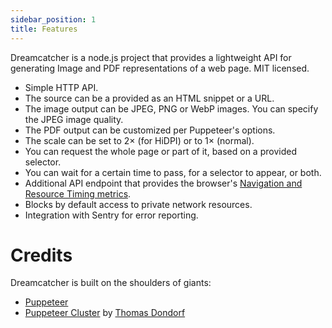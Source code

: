 ```yaml
---
sidebar_position: 1
title: Features
---
```


Dreamcatcher is a node.js project that provides a lightweight API for generating
Image and PDF representations of a web page. MIT licensed.

 * Simple HTTP API.
 * The source can be a provided as an HTML snippet or a URL.
 * The image output can be JPEG, PNG or WebP images. You can specify the JPEG image quality.
 * The PDF output can be customized per Puppeteer's options.
 * The scale can be set to 2&times; (for HiDPI) or to 1&times; (normal).
 * You can request the whole page or part of it, based on a provided selector.
 * You can wait for a certain time to pass, for a selector to appear, or both.
 * Additional API endpoint that provides the browser's
   [Navigation and Resource Timing metrics](https://developers.google.com/web/fundamentals/performance/navigation-and-resource-timing/).
 * Blocks by default access to private network resources.
 * Integration with Sentry for error reporting.

# Credits

Dreamcatcher is built on the shoulders of giants:

 * [Puppeteer](https://pptr.dev/)
 * [Puppeteer Cluster](https://github.com/thomasdondorf/puppeteer-cluster) by
  [Thomas Dondorf](https://github.com/thomasdondorf)


